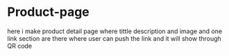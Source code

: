 # Product-page
here i  make product detail page where tittle description and image and one link section are there where user can push the link and it will show through QR code
